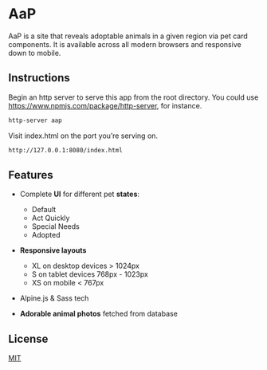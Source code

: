 # AaP

AaP is a site that reveals adoptable animals in a given region via pet card components. It is available across all modern browsers and responsive down to mobile.


## Instructions

Begin an http server to serve this app from the root directory. You could use https://www.npmjs.com/package/http-server, for instance.

```bash
http-server aap
```

Visit index.html on the port you’re serving on. 

```bash
http://127.0.0.1:8080/index.html
```

## Features

- Complete **UI** for different pet **states**:
  - Default
  - Act Quickly
  - Special Needs
  - Adopted

- **Responsive layouts**
  - XL on desktop devices > 1024px
  - S on tablet devices 768px - 1023px
  - XS on mobile < 767px

- Alpine.js & Sass tech

- **Adorable animal photos** fetched from database

## License
[MIT](https://choosealicense.com/licenses/mit/)
